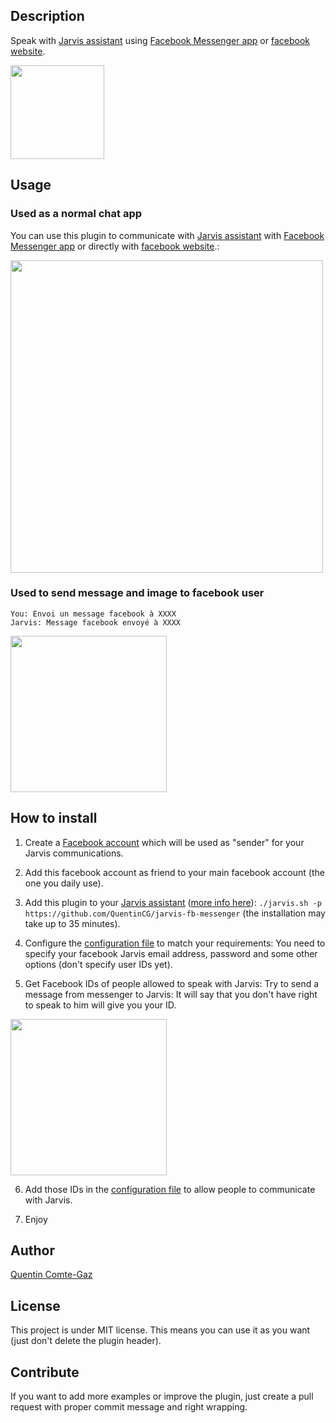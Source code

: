## Description
Speak with <a target="_blank" href="http://domotiquefacile.fr/jarvis/">Jarvis assistant</a> using <a target="_blank" href="https://messenger.com/">Facebook Messenger app</a> or <a target="_blank" href="https://www.facebook.com/">facebook website</a>.

<img src="https://raw.githubusercontent.com/QuentinCG/jarvis-fb-messenger/master/presentation.png" width="150">


## Usage

### Used as a normal chat app

You can use this plugin to communicate with <a target="_blank" href="http://domotiquefacile.fr/jarvis/">Jarvis assistant</a> with <a target="_blank" href="https://messenger.com/">Facebook Messenger app</a> or directly with <a target="_blank" href="https://www.facebook.com/">facebook website</a>.:

<img src="https://raw.githubusercontent.com/QuentinCG/jarvis-fb-messenger/master/example_base.png" width="500">


### Used to send message and image to facebook user

```
You: Envoi un message facebook à XXXX
Jarvis: Message facebook envoyé à XXXX
```
<img src="https://raw.githubusercontent.com/QuentinCG/jarvis-fb-messenger/master/example_send_message.png" width="250">


## How to install

1) Create a <a target="_blank" href="https://www.facebook.com/">Facebook account</a> which will be used as "sender" for your Jarvis communications.

2) Add this facebook account as friend to your main facebook account (the one you daily use).

3) Add this plugin to your <a target="_blank" href="http://domotiquefacile.fr/jarvis/">Jarvis assistant</a> (<a target="_blank" href="http://domotiquefacile.fr/jarvis/content/plugins">more info here</a>): ```./jarvis.sh -p https://github.com/QuentinCG/jarvis-fb-messenger``` (the installation may take up to 35 minutes).

4) Configure the <a target="_blank" href="https://github.com/QuentinCG/jarvis-fb-messenger/blob/master/config.sh">configuration file</a> to match your requirements: You need to specify your facebook Jarvis email address, password and some other options (don't specify user IDs yet).

5) Get Facebook IDs of people allowed to speak with Jarvis: Try to send a message from messenger to Jarvis: It will say that you don't have right to speak to him will give you your ID.

<img src="https://raw.githubusercontent.com/QuentinCG/jarvis-fb-messenger/master/example_no_right.png" width="250">

6) Add those IDs in the <a target="_blank" href="https://github.com/QuentinCG/jarvis-fb-messenger/blob/master/config.sh">configuration file</a> to allow people to communicate with Jarvis.

7) Enjoy


## Author
[Quentin Comte-Gaz](http://quentin.comte-gaz.com/)


## License

This project is under MIT license. This means you can use it as you want (just don't delete the plugin header).


## Contribute

If you want to add more examples or improve the plugin, just create a pull request with proper commit message and right wrapping.
